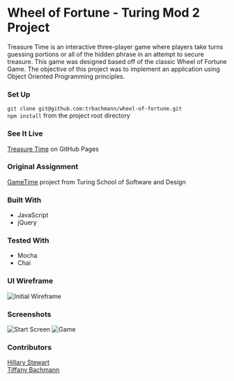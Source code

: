 # Wheel of Fortune - Turing Mod 2 Project
Treasure Time is an interactive three-player game where players take turns guessing portions or all of the hidden phrase in an attempt to secure treasure. This game was designed based off of the classic Wheel of Fortune Game. The objective of this project was to implement an application using Object Oriented Programming principles. 

### Set Up
```git clone git@github.com:trbachmann/wheel-of-fortune.git```  
```npm install``` from the project root directory

### See It Live
[Treasure Time](https://hillstew.github.io/treasure-time/) on GitHub Pages

### Original Assignment
[GameTime](http://frontend.turing.io/projects/wheel-of-fortune.html) project from Turing School of Software and Design 

### Built With
* JavaScript
* jQuery

### Tested With
* Mocha
* Chai

### UI Wireframe
![Initial Wireframe](Wireframe.jpg) 

### Screenshots
![Start Screen](treasure-time-start-screen.png) 
![Game](treasure-time-game-screen.png) 

### Contributors
[Hillary Stewart](https://github.com/hillstew)  
[Tiffany Bachmann](https://github.com/trbachmann)

